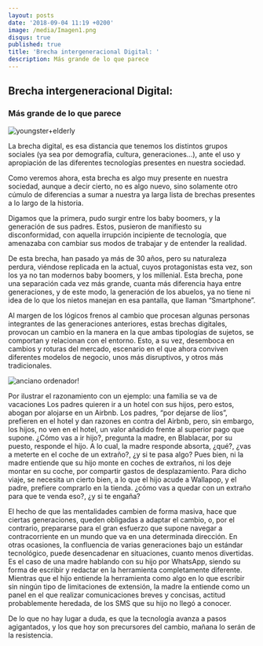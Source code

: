 ```yaml
---
layout: posts
date: '2018-09-04 11:19 +0200'
image: /media/Imagen1.png
disqus: true
published: true
title: 'Brecha intergeneracional Digital: '
description: Más grande de lo que parece
---
```

## Brecha intergeneracional Digital: 

### Más grande de lo que parece
![youngster+elderly]({{site.baseurl}}/media/Imagen1.png)


La brecha digital, es esa distancia que tenemos los distintos grupos sociales (ya sea por demografía, cultura, generaciones…), ante el uso y apropiación de las diferentes tecnologías presentes en nuestra sociedad.

Como veremos ahora, esta brecha es algo muy presente en nuestra sociedad, aunque a decir cierto, no es algo nuevo, sino solamente otro cúmulo de diferencias a sumar a nuestra ya larga lista de brechas presentes a lo largo de la historia.

Digamos que la primera, pudo surgir entre los baby boomers, y la generación de sus padres. Estos, pusieron de manifiesto su disconformidad, con aquella irrupción incipiente de tecnología, que amenazaba con cambiar sus modos de trabajar y de entender la realidad.

De esta brecha, han pasado ya más de 30 años, pero su naturaleza perdura, viéndose replicada en la actual, cuyos protagonistas esta vez, son los ya no tan modernos baby boomers, y los millenial. 
Esta brecha, pone una separación cada vez más grande, cuanta más diferencia haya entre generaciones, y de este modo, la generación de los abuelos, ya no tiene ni idea de lo que los nietos manejan en esa pantalla, que llaman “Smartphone”.

Al margen de los lógicos frenos al cambio que procesan algunas personas integrantes de las generaciones anteriores, estas brechas digitales, provocan un cambio en la manera en la que ambas tipologías de sujetos, se comportan y relacionan con el entorno. 
Esto, a su vez, desemboca en cambios y roturas del mercado, escenario en el que ahora conviven diferentes modelos de negocio, unos más disruptivos, y otros más tradicionales.


![anciano ordenador]({{site.baseurl}}/media/7223135722_34802d94e8_b.jpg)!



Por ilustrar el razonamiento con un ejemplo: una familia se va de vacaciones
Los padres quieren ir a un hotel con sus hijos, pero estos, abogan por alojarse en un Airbnb. Los padres, “por dejarse de líos”, prefieren en el hotel y dan razones en contra del Airbnb, pero, sin embargo, los hijos, no ven en el hotel, un valor añadido frente al superior pago que supone.
¿Cómo vas a ir hijo?, pregunta la madre, en Blablacar, por su puesto, responde el hijo. A lo cual, la madre responde absorta, ¿qué?, ¿vas a meterte en el coche de un extraño?, ¿y si te pasa algo? 
Pues bien, ni la madre entiende que su hijo monte en coches de extraños, ni los deje montar en su coche, por compartir gastos de desplazamiento.
Para dicho viaje, se necesita un cierto bien, a lo que el hijo acude a Wallapop, y el padre, prefiere comprarlo en la tienda. ¿cómo vas a quedar con un extraño para que te venda eso?, ¿y si te engaña?

El hecho de que las mentalidades cambien de forma masiva, hace que ciertas generaciones, queden obligadas a adaptar el cambio, o, por el contrario, prepararse para el gran esfuerzo que supone navegar a contracorriente en un mundo que va en una determinada dirección.
En otras ocasiones, la confluencia de varias generaciones bajo un estándar tecnológico, puede desencadenar en situaciones, cuanto menos divertidas. Es el caso de una madre hablando con su hijo por WhatsApp, siendo su forma de escribir y redactar en la herramienta completamente diferente. Mientras que el hijo entiende la herramienta como algo en lo que escribir sin ningún tipo de limitaciones de extensión, la madre la entiende como un panel en el que realizar comunicaciones breves y concisas, actitud probablemente heredada, de los SMS que su hijo no llegó a conocer.

De lo que no hay lugar a duda, es que la tecnología avanza a pasos agigantados, y los que hoy son precursores del cambio, mañana lo serán de la resistencia.
